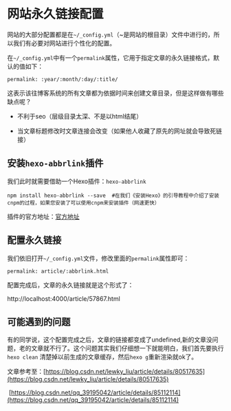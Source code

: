 # 网站永久链接配置

​	网站的大部分配置都是在`~/_config.yml`（~是网站的根目录）文件中进行的，所以我们有必要对网站进行个性化的配置。

​	在`~/_config.yml`中有一个`permalink`属性，它用于指定文章的永久链接格式，默认的值如下：

```shell
permalink: :year/:month/:day/:title/
```

​	这表示该往博客系统的所有文章都为依据时间来创建文章目录，但是这样做有哪些缺点呢？

- 不利于seo（层级目录太深、不是以html结尾）

- 当文章标题修改时文章连接会改变（如果他人收藏了原先的网址就会导致死链接）

  

## 安装`hexo-abbrlink`插件

我们此时就需要借助一个Hexo插件：`hexo-abbrlink`

```shell
npm install hexo-abbrlink --save  #在我们《安装Hexo》的引导教程中介绍了安装cnpm的过程，如果您安装了可以使用cnpm来安装插件（网速更快）
```

插件的官方地址：[官方地址](https://github.com/Rozbo/hexo-abbrlink)



## 配置永久链接

我们依旧打开`~/_config.yml`文件，修改里面的`permalink`属性即可：

```shell
permalink: article/:abbrlink.html 
```

配置完成后，文章的永久链接就是这个形式了：

http://localhost:4000/article/57867.html



## 可能遇到的问题

​	有的同学说，这个配置完成之后，文章的链接都变成了undefined,新的文章没问题，老的文章就不行了。这个问题其实我们仔细想一下就能明白，我们首先要执行`hexo clean` 清楚掉以前生成的文章缓存，然后`hexo g`重新渲染就ok了。



文章参考至：[https://blog.csdn.net/lewky_liu/article/details/80517635](https://blog.csdn.net/lewky_liu/article/details/80517635)

​					[https://blog.csdn.net/qq_39195042/article/details/85112114](https://blog.csdn.net/qq_39195042/article/details/85112114)